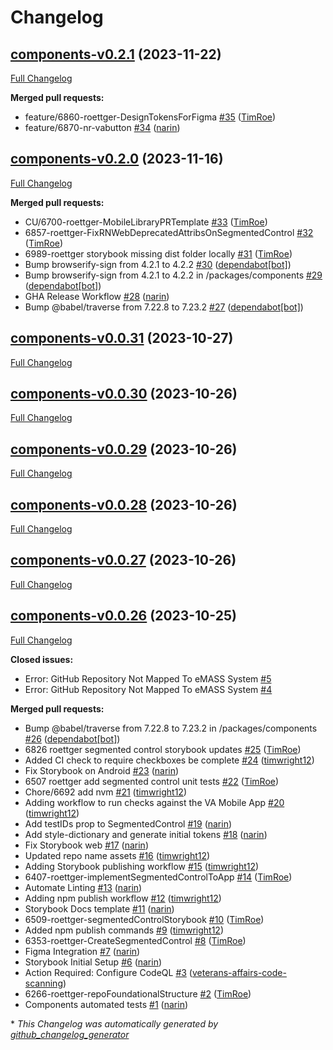 # Changelog

## [components-v0.2.1](https://github.com/department-of-veterans-affairs/va-mobile-library/tree/components-v0.2.1) (2023-11-22)

[Full Changelog](https://github.com/department-of-veterans-affairs/va-mobile-library/compare/components-v0.2.0...components-v0.2.1)

**Merged pull requests:**

- feature/6860-roettger-DesignTokensForFigma [\#35](https://github.com/department-of-veterans-affairs/va-mobile-library/pull/35) ([TimRoe](https://github.com/TimRoe))
- feature/6870-nr-vabutton [\#34](https://github.com/department-of-veterans-affairs/va-mobile-library/pull/34) ([narin](https://github.com/narin))

## [components-v0.2.0](https://github.com/department-of-veterans-affairs/va-mobile-library/tree/components-v0.2.0) (2023-11-16)

[Full Changelog](https://github.com/department-of-veterans-affairs/va-mobile-library/compare/components-v0.0.31...components-v0.2.0)

**Merged pull requests:**

- CU/6700-roettger-MobileLibraryPRTemplate [\#33](https://github.com/department-of-veterans-affairs/va-mobile-library/pull/33) ([TimRoe](https://github.com/TimRoe))
- 6857-roettger-FixRNWebDeprecatedAttribsOnSegmentedControl [\#32](https://github.com/department-of-veterans-affairs/va-mobile-library/pull/32) ([TimRoe](https://github.com/TimRoe))
- 6989-roettger storybook missing dist folder locally [\#31](https://github.com/department-of-veterans-affairs/va-mobile-library/pull/31) ([TimRoe](https://github.com/TimRoe))
- Bump browserify-sign from 4.2.1 to 4.2.2 [\#30](https://github.com/department-of-veterans-affairs/va-mobile-library/pull/30) ([dependabot[bot]](https://github.com/apps/dependabot))
- Bump browserify-sign from 4.2.1 to 4.2.2 in /packages/components [\#29](https://github.com/department-of-veterans-affairs/va-mobile-library/pull/29) ([dependabot[bot]](https://github.com/apps/dependabot))
- GHA Release Workflow [\#28](https://github.com/department-of-veterans-affairs/va-mobile-library/pull/28) ([narin](https://github.com/narin))
- Bump @babel/traverse from 7.22.8 to 7.23.2 [\#27](https://github.com/department-of-veterans-affairs/va-mobile-library/pull/27) ([dependabot[bot]](https://github.com/apps/dependabot))

## [components-v0.0.31](https://github.com/department-of-veterans-affairs/va-mobile-library/tree/components-v0.0.31) (2023-10-27)

[Full Changelog](https://github.com/department-of-veterans-affairs/va-mobile-library/compare/components-v0.0.30...components-v0.0.31)

## [components-v0.0.30](https://github.com/department-of-veterans-affairs/va-mobile-library/tree/components-v0.0.30) (2023-10-26)

[Full Changelog](https://github.com/department-of-veterans-affairs/va-mobile-library/compare/components-v0.0.29...components-v0.0.30)

## [components-v0.0.29](https://github.com/department-of-veterans-affairs/va-mobile-library/tree/components-v0.0.29) (2023-10-26)

[Full Changelog](https://github.com/department-of-veterans-affairs/va-mobile-library/compare/components-v0.0.28...components-v0.0.29)

## [components-v0.0.28](https://github.com/department-of-veterans-affairs/va-mobile-library/tree/components-v0.0.28) (2023-10-26)

[Full Changelog](https://github.com/department-of-veterans-affairs/va-mobile-library/compare/components-v0.0.27...components-v0.0.28)

## [components-v0.0.27](https://github.com/department-of-veterans-affairs/va-mobile-library/tree/components-v0.0.27) (2023-10-26)

[Full Changelog](https://github.com/department-of-veterans-affairs/va-mobile-library/compare/components-v0.0.26...components-v0.0.27)

## [components-v0.0.26](https://github.com/department-of-veterans-affairs/va-mobile-library/tree/components-v0.0.26) (2023-10-25)

[Full Changelog](https://github.com/department-of-veterans-affairs/va-mobile-library/compare/bfe7f18051ff4723b5e7085061f9b2749690d10d...components-v0.0.26)

**Closed issues:**

- Error: GitHub Repository Not Mapped To eMASS System [\#5](https://github.com/department-of-veterans-affairs/va-mobile-library/issues/5)
- Error: GitHub Repository Not Mapped To eMASS System [\#4](https://github.com/department-of-veterans-affairs/va-mobile-library/issues/4)

**Merged pull requests:**

- Bump @babel/traverse from 7.22.8 to 7.23.2 in /packages/components [\#26](https://github.com/department-of-veterans-affairs/va-mobile-library/pull/26) ([dependabot[bot]](https://github.com/apps/dependabot))
- 6826 roettger segmented control storybook updates [\#25](https://github.com/department-of-veterans-affairs/va-mobile-library/pull/25) ([TimRoe](https://github.com/TimRoe))
- Added CI check to require checkboxes be complete [\#24](https://github.com/department-of-veterans-affairs/va-mobile-library/pull/24) ([timwright12](https://github.com/timwright12))
- Fix Storybook on Android [\#23](https://github.com/department-of-veterans-affairs/va-mobile-library/pull/23) ([narin](https://github.com/narin))
- 6507 roettger add segmented control unit tests [\#22](https://github.com/department-of-veterans-affairs/va-mobile-library/pull/22) ([TimRoe](https://github.com/TimRoe))
- Chore/6692 add nvm [\#21](https://github.com/department-of-veterans-affairs/va-mobile-library/pull/21) ([timwright12](https://github.com/timwright12))
- Adding workflow to run checks against the VA Mobile App [\#20](https://github.com/department-of-veterans-affairs/va-mobile-library/pull/20) ([timwright12](https://github.com/timwright12))
- Add testIDs prop to SegmentedControl [\#19](https://github.com/department-of-veterans-affairs/va-mobile-library/pull/19) ([narin](https://github.com/narin))
- Add style-dictionary and generate initial tokens [\#18](https://github.com/department-of-veterans-affairs/va-mobile-library/pull/18) ([narin](https://github.com/narin))
- Fix Storybook web [\#17](https://github.com/department-of-veterans-affairs/va-mobile-library/pull/17) ([narin](https://github.com/narin))
- Updated repo name assets [\#16](https://github.com/department-of-veterans-affairs/va-mobile-library/pull/16) ([timwright12](https://github.com/timwright12))
- Adding Storybook publishing workflow [\#15](https://github.com/department-of-veterans-affairs/va-mobile-library/pull/15) ([timwright12](https://github.com/timwright12))
- 6407-roettger-implementSegmentedControlToApp [\#14](https://github.com/department-of-veterans-affairs/va-mobile-library/pull/14) ([TimRoe](https://github.com/TimRoe))
- Automate Linting [\#13](https://github.com/department-of-veterans-affairs/va-mobile-library/pull/13) ([narin](https://github.com/narin))
- Adding npm publish workflow [\#12](https://github.com/department-of-veterans-affairs/va-mobile-library/pull/12) ([timwright12](https://github.com/timwright12))
- Storybook Docs template [\#11](https://github.com/department-of-veterans-affairs/va-mobile-library/pull/11) ([narin](https://github.com/narin))
- 6509-roettger-segmentedControlStorybook [\#10](https://github.com/department-of-veterans-affairs/va-mobile-library/pull/10) ([TimRoe](https://github.com/TimRoe))
- Added npm publish commands [\#9](https://github.com/department-of-veterans-affairs/va-mobile-library/pull/9) ([timwright12](https://github.com/timwright12))
- 6353-roettger-CreateSegmentedControl [\#8](https://github.com/department-of-veterans-affairs/va-mobile-library/pull/8) ([TimRoe](https://github.com/TimRoe))
- Figma Integration [\#7](https://github.com/department-of-veterans-affairs/va-mobile-library/pull/7) ([narin](https://github.com/narin))
- Storybook Initial Setup [\#6](https://github.com/department-of-veterans-affairs/va-mobile-library/pull/6) ([narin](https://github.com/narin))
- Action Required: Configure CodeQL [\#3](https://github.com/department-of-veterans-affairs/va-mobile-library/pull/3) ([veterans-affairs-code-scanning](https://github.com/veterans-affairs-code-scanning))
- 6266-roettger-repoFoundationalStructure [\#2](https://github.com/department-of-veterans-affairs/va-mobile-library/pull/2) ([TimRoe](https://github.com/TimRoe))
- Components automated tests [\#1](https://github.com/department-of-veterans-affairs/va-mobile-library/pull/1) ([narin](https://github.com/narin))



\* *This Changelog was automatically generated by [github_changelog_generator](https://github.com/github-changelog-generator/github-changelog-generator)*
